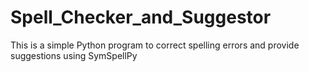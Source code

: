 # Spell_Checker_and_Suggestor
This is a simple Python program to correct spelling errors and provide suggestions using SymSpellPy
